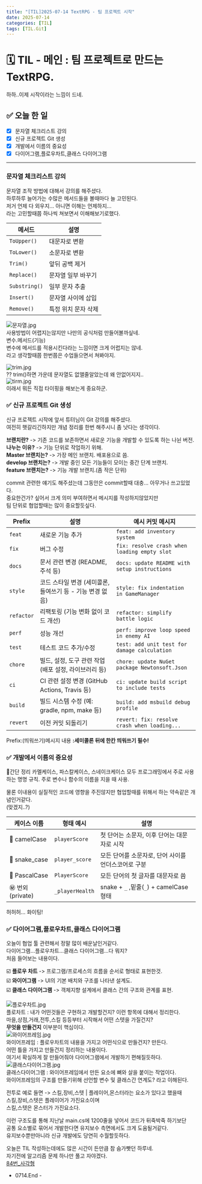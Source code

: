 ```yaml
---
title: "[TIL]2025-07-14 TextRPG - 팀 프로젝트 시작"
date: 2025-07-14
categories: [TIL]
tags: [TIL.Git]
---
```

# 🗓️ TIL - 메인 : 팀 프로젝트로 만드는 TextRPG.  
하하..이제 시작이라는 느낌이 드네.  

## ✅ 오늘 한 일

- [X] 문자열 체크리스트 강의
- [X] 신규 프로젝트 Git 생성
- [X] 개발에서 이름의 중요성
- [X] 다이어그램,플로우차트,클래스 다이어그램

---

### 문자열 체크리스트 강의  
  
문자열 조작 방법에 대해서 강의를 해주셨다.  
하루하루 늘어가는 수많은 메서드들을 볼때마다 늘 고민된다.  
저거 언제 다 외우지... 아니면 이해는 언제하지...  
라는 고민할때쯤 하나씩 쳐보면서 이해해보기로했다.

| 메서드          | 설명                   |
|----------------|------------------------|
| `ToUpper()`    | 대문자로 변환           |
| `ToLower()`    | 소문자로 변환           |
| `Trim()`       | 앞뒤 공백 제거           |
| `Replace()`    | 문자열 일부 바꾸기       |
| `Substring()`  | 일부 문자 추출           |
| `Insert()`     | 문자열 사이에 삽입       |
| `Remove()`     | 특정 위치 문자 삭제      |
  
![문자열.jpg](assets/img/Grammer/stringmethod.jpg)  
사용방법이 어렵지는않지만 나만의 공식처럼 만들어볼까싶네.  
변수.메서드(기능)  
변수에 메서드를 적용시킨다라는 느낌이면 크게 어렵지는 않네.  
라고 생각할때쯤 한번쯤은 수업들으면서 쳐봐야지.  

![trim.jpg](assets/img/Grammer/stringmethod2.jpg)  
?? trim()하면 가운데 문자열도 없앨줄알았는데 왜 안없어지지..  
![tirm.jpg](assets/img/Grammer/0714string.jpg)  
이래서 뭐든 직접 타이핑을 해보는게 중요하군.  

### ✅ 신규 프로젝트 Git 생성

신규 프로젝트 시작에 앞서 튜텨님이 Git 강의를 해주셨다.  
여전히 햇갈리긴하지만 개념 정리를 한번 해주시니 좀 낫다는 생각이다.  
  
**브랜치란?** -> 기존 코드를 보존하면서 새로운 기능을 개발할 수 있도록 하는 나뉜 버전.  
**나누는 이유?** -> 기능 단위로 작업하기 위해.  
**Master 브랜치는?** -> 가장 메인 브랜치. 배포용으로 씀.  
**develop 브랜치는?** -> 개발 중인 모든 기능들이 모이는 중간 단계 브랜치.  
**feature 브랜치는?** -> 기능 개발 브랜치.(좀 작은 단위)  

commit 관련한 얘기도 해주셨는데 그동안은 commit할때 대충... 아무거나 쓰고있었다.  
중요한건가? 싶어서 크게 의미 부여하면서 메시지를 작성하지않았지만  
팀 단위로 협업할때는 많이 중요할듯싶다.  

| Prefix       | 설명                                                  | 예시 커밋 메시지                                |
|--------------|-------------------------------------------------------|--------------------------------------------------|
| `feat`       | 새로운 기능 추가                                       | `feat: add inventory system`                    |
| `fix`        | 버그 수정                                              | `fix: resolve crash when loading empty slot`    |
| `docs`       | 문서 관련 변경 (README, 주석 등)                      | `docs: update README with setup instructions`   |
| `style`      | 코드 스타일 변경 (세미콜론, 들여쓰기 등 - 기능 변경 없음) | `style: fix indentation in GameManager`         |
| `refactor`   | 리팩토링 (기능 변화 없이 코드 개선)                   | `refactor: simplify battle logic`               |
| `perf`       | 성능 개선                                              | `perf: improve loop speed in enemy AI`          |
| `test`       | 테스트 코드 추가/수정                                 | `test: add unit test for damage calculation`    |
| `chore`      | 빌드, 설정, 도구 관련 작업 (배포 설정, 라이브러리 등) | `chore: update NuGet package Newtonsoft.Json`   |
| `ci`         | CI 관련 설정 변경 (GitHub Actions, Travis 등)         | `ci: update build script to include tests`      |
| `build`      | 빌드 시스템 수정 (예: gradle, npm, make 등)           | `build: add msbuild debug profile`              |
| `revert`     | 이전 커밋 되돌리기                                     | `revert: fix: resolve crash when loading...`    |

Prefix:(띄워쓰기)메시지 내용  **:세미콜론 뒤에 한칸 띄워쓰기 필수!**

### ✅ 개발에서 이름의 중요성

🥇간단 정리
카멜케이스, 파스칼케이스, 스네이크케이스 모두 프로그래밍에서 주로 사용하는 명명 규칙.
주로 변수나 함수의 이름을 지을 때 사용.  

물론 이내용이 실질적인 코드에 영향을 주진않지만 협업할때를 위해서 하는 약속같은 개념인거같다.  
(맞겠지..?)

| 케이스 이름       | 형태 예시             | 설명                                             |
|------------------|------------------------|--------------------------------------------------|
| 🐪 camelCase     | `playerScore`          | 첫 단어는 소문자, 이후 단어는 대문자로 시작        |
| 🐍 snake_case    | `player_score`         | 모든 단어를 소문자로, 단어 사이를 언더스코어로 구분 | 
| 🥇 PascalCase    | `PlayerScore`          | 모든 단어의 첫 글자를 대문자로 씀                 |
| ㊙️ 번외(private) | `_playerHealth`        | snake + `_`    ,밑줄(`_`) + camelCase 형태       |
허허허...  화이팅!

### ✅ 다이어그램,플로우차트,클래스 다이어그램
오늘이 협업 툴 관련해서 정말 많이 배운날인거같다.  
다이어그램...플로우차트...클래스 다이어그램...다 뭐지?  
처음 들어보는 내용이다.  

☑️ **플로우 차트** -> 프로그램/프로세스의 흐름을 순서로 형태로 표현한것.  
☑️ **와이어그램** -> UI의 기본 배치와 구조를 나타낸 설계도.  
☑️ **클래스 다이어그램** -> 객체지향 설계에서 클래스 간의 구조와 관계를 표현.  

![플로우차트.jpg](assets/img/etc/flow-chart.jpg)  
플로차트 : 내가 어떤것들은 구현하고 개발할건지? 이런 항목에 대해서 정리한다.  
마을,상점,거래,전투,스킬 등등부터 시작해서 어떤 스텟을 가질건지?  
**무엇을 만들건지** 이부분이 핵심이다.   
![와이어프레임.jpg](assets/img/etc/wire-frame.jpg)  
와이어프레임 : 플로우차트의 내용을 가지고 어떤식으로 만들건지? 만든다.  
어떤 틀을 가지고 만들건지 정리하는 내용이다.  
여기서 확실하게 잘 만들어줘야 다이어그램에서 개발하기 편해질듯하다.  
![클래스다이어그램.jpg](assets/img/etc/diagram.jpg)  
클래스다이어그램 : 와이어프레임에서 만든 요소에 뼈와 살을 붙이는 작업이다.  
와이어프레임의 구조를 만들기위해 선언할 변수 및 클래스간 연계도? 라고 이해된다.  

전투로 예로 들면 -> 스킬,장비,스텟 | 플레이어,몬스터라는 요소가 있다고 했을때  
스킬,장비,스텟은 플레이어가 가진요소이며    
스킬,스텟은 몬스터가 가진요소다.

이런 구조도를 통해 지난날 main.cs에 1200줄을 넣어서 코드가 뒤죽박죽 하기보단  
공통 요소별로 묶어서 개발한다면 유지보수 측면에서도 크게 도움될거같다.  
유지보수뿐만아니라 신규 개발에도 당연히 수월할듯하다. 

오늘은 TIL 작성하는데에도 많은 시간이 든만큼 참 숨가빳던 하루네.  
자기전에 알고리즘 문제 하나만 풀고 자야겠다.  
[84번_사각형](https://leetcode.com/problems/largest-rectangle-in-histogram/description)

- 0714.End -
